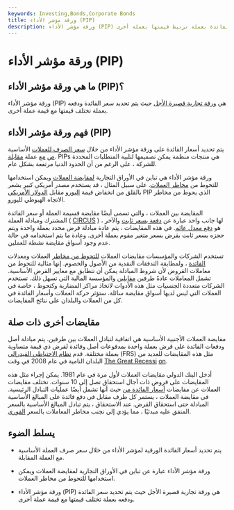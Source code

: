 ```yaml
---
keywords: Investing,Bonds,Corporate Bonds
title: ورقة مؤشر الأداء (PIP)
description: ورقة مؤشر الأداء (PIP) عبارة عن سندات دين قصيرة الأجل حيث يتم دفع سعر الفائدة بعملة ترتبط قيمتها بعملة أخرى.
---
```


# ورقة مؤشر الأداء (PIP)
## ما هي ورقة مؤشر الأداء (PIP)؟

ورقة مؤشر الأداء (PIP) هي [ورقة تجارية قصيرة الأجل](/short-term-note) حيث يتم تحديد سعر الفائدة ودفعه بعملة تختلف قيمتها مع قيمة عملة أخرى.

## فهم ورقة مؤشر الأداء (PIP)

يتم تحديد أسعار الفائدة على ورقة مؤشر الأداء من خلال [سعر الصرف للعملات](/exchangerate) الأساسية [ص](/basecurrency) [مع](/basecurrency) عملة [مقابلة](/counter-currency). PIPs هي منتجات منظمة يمكن تصميمها لتلبية المتطلبات المحددة للشركة ، على الرغم من أن الحدود الدنيا مرتفعة بشكل عام.

ورقة مؤشر الأداء هي تباين في الأوراق التجارية [لمقايضة العملات](/cross-currency-swap) ويمكن استخدامها للتحوط من [مخاطر العملات](/currencyrisk). على سبيل المثال ، قد يستخدم مصدر أمريكي كبير يشعر بالقلق من انخفاض قيمة [اليورو](/euro) مقابل [الدولار الأمريكي](/usd) PIP الذي يحوط من مخاطر الاتجاه الهبوطي لليورو.

المقايضة بين العملات ، والتي تسمى أيضًا مقايضة قسيمة العملة أو سعر الفائدة المشترك ومبادلة العملة ( [CIRCUS](/circusswap) ) ، لها جانب واحد عبارة عن [دفعة بسعر ثابت](/fixed-rate-payment) والآخر هو [دفع معدل عائم](/floatinginterestrate). في هذه المقايضات ، يتم عادة مبادلة قرض محدد بعملة واحدة ويتم حجزه بسعر ثابت بقرض بسعر متغير مقوم بعملة أخرى. وعادة ما يتم استخدامه في حالة عدم وجود أسواق مقايضة نشطة للعملين.

تستخدم الشركات والمؤسسات مقايضات العملات [للتحوط من مخاطر](/hedge) العملات ومعدلات [الفائدة](/interestraterisk) ، ولمطابقة التدفقات النقدية من الأصول والخصوم. إنها مثالية للتحوط من معاملات القروض لأن شروط المبادلة يمكن أن تتطابق مع معايير القرض الأساسية. تشمل المعاملات عادةً طرفين [مقابلين](/counterparty) والمؤسسة المالية التي تسهل ذلك. تستخدم الشركات متعددة الجنسيات مثل هذه الأدوات لاتخاذ مراكز المضاربة وكتحوط ، خاصة في العملات التي ليس لديها أسواق مقايضة سائلة. ستؤثر حركة العملات وأسعار الفائدة في كل من العملات والبلدان على نتائج المقايضات.

## مقايضات أخرى ذات صلة

مقايضة العملات الأجنبية الأساسية هي اتفاقية لتبادل العملات بين طرفين. يتم مبادلة أصل ودفعات الفائدة على قرض بعملة واحدة بمدفوعات أصل وفائدة لقرض ذي قيمة متساوية بعملة مختلفة. قدم [نظام الاحتياطي الفيدرالي](/federalreservesystem) (FRS) مثل هذه المقايضات للعديد من البلدان النامية في عام 2008 في وقت [The Great Recessi](/great-recession) [on](/great-recession).

أدخل البنك الدولي مقايضات العملات لأول مرة في عام 1981. يمكن إجراء مثل هذه المقايضات على قروض ذات آجال استحقاق تصل إلى 10 سنوات. تختلف مقايضات العملات عن مقايضات [أسعار الفائدة من](/interestrateswap) حيث أنها تشمل أيضًا عمليات التبادل الرئيسية. في مقايضة العملات ، يستمر كل طرف مقابل في دفع فائدة على المبالغ الأساسية المبادلة حتى استحقاق القرض. عند الاستحقاق ، يتم تبادل المبالغ الأساسية بالسعر المتفق عليه مبدئيًا ، مما يؤدي إلى تجنب مخاطر المعاملات بالسعر [الفوري](/spot_rate).

## يسلط الضوء

- يتم تحديد أسعار الفائدة الورقية لمؤشر الأداء من خلال سعر صرف العملة الأساسية مع العملة المقابلة.

- ورقة مؤشر الأداء عبارة عن تباين في الأوراق التجارية لمقايضة العملات ويمكن استخدامها للتحوط من مخاطر العملات.

- ورقة مؤشر الأداء (PIP) هي ورقة تجارية قصيرة الأجل حيث يتم تحديد سعر الفائدة ودفعه بعملة تختلف قيمتها مع قيمة عملة أخرى.

